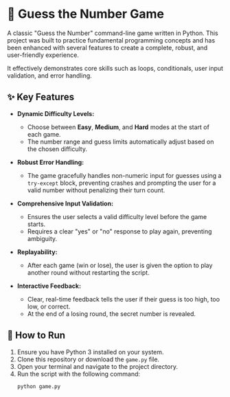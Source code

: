 # 🎲 Guess the Number Game

A classic "Guess the Number" command-line game written in Python. This project was built to practice fundamental programming concepts and has been enhanced with several features to create a complete, robust, and user-friendly experience.

It effectively demonstrates core skills such as loops, conditionals, user input validation, and error handling.

## ✨ Key Features

* **Dynamic Difficulty Levels:**
    * Choose between **Easy**, **Medium**, and **Hard** modes at the start of each game.
    * The number range and guess limits automatically adjust based on the chosen difficulty.

* **Robust Error Handling:**
    * The game gracefully handles non-numeric input for guesses using a `try-except` block, preventing crashes and prompting the user for a valid number without penalizing their turn count.

* **Comprehensive Input Validation:**
    * Ensures the user selects a valid difficulty level before the game starts.
    * Requires a clear "yes" or "no" response to play again, preventing ambiguity.

* **Replayability:**
    * After each game (win or lose), the user is given the option to play another round without restarting the script.

* **Interactive Feedback:**
    * Clear, real-time feedback tells the user if their guess is too high, too low, or correct.
    * At the end of a losing round, the secret number is revealed.

## 🚀 How to Run

1.  Ensure you have Python 3 installed on your system.
2.  Clone this repository or download the `game.py` file.
3.  Open your terminal and navigate to the project directory.
4.  Run the script with the following command:
    ```bash
    python game.py
    ```